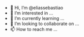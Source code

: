 - 👋 Hi, I’m @eliassebastiao
- 👀 I’m interested in ...
- 🌱 I’m currently learning ...
- 💞️ I’m looking to collaborate on ...
- 📫 How to reach me ...

<!---
eliassebastiao/eliassebastiao is a ✨ special ✨ repository because its `README.md` (this file) appears on your GitHub profile.
You can click the Preview link to take a look at your changes.
--->
